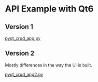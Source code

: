 # API Example with Qt6

## Version 1

[pyqt_crud_app.py](pyqt_crud_app.py)

## Version 2

Mostly differences in the way the UI is built.

[pyqt_crud_app2.py](pyqt_crud_app2.py)
